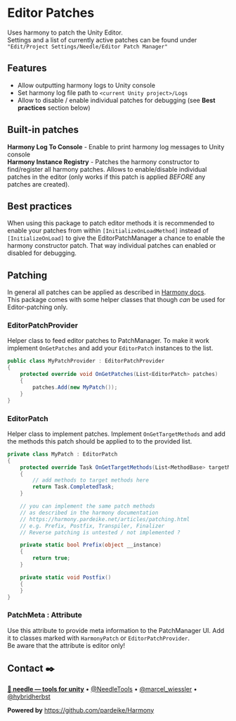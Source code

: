 # Editor Patches
Uses harmony to patch the Unity Editor.    
Settings and a list of currently active patches can be found under ``"Edit/Project Settings/Needle/Editor Patch Manager"``

## Features
- Allow outputting harmony logs to Unity console
- Set harmony log file path to ``<current Unity project>/Logs``
- Allow to disable / enable individual patches for debugging (see **Best practices** section below)

## Built-in patches
**Harmony Log To Console** - Enable to print harmony log messages to Unity console  
**Harmony Instance Registry** - Patches the harmony constructor to find/register all harmony patches. Allows to enable/disable individual patches in the editor (only works if this patch is applied *BEFORE* any patches are created).

## Best practices
When using this package to patch editor methods it is recommended to enable your patches from within ``[InitializeOnLoadMethod]`` instead of ``[InitializeOnLoad]`` to give the EditorPatchManager a chance to enable the harmony constructor patch. That way individual patches can enabled or disabled for debugging. 

## Patching
In general all patches can be applied as described in [Harmony docs](https://harmony.pardeike.net/).  
This package comes with some helper classes that though *can* be used for Editor-patching only. 

### EditorPatchProvider
Helper class to feed editor patches to PatchManager. To make it work implement ``OnGetPatches`` and add your ``EditorPatch`` instances to the list.
```csharp
public class MyPatchProvider : EditorPatchProvider
{
    protected override void OnGetPatches(List<EditorPatch> patches)
    {
        patches.Add(new MyPatch());
    }
}
```
### EditorPatch
Helper class to implement patches. Implement ``OnGetTargetMethods`` and add the methods this patch should be applied to to the provided list.
```csharp
private class MyPatch : EditorPatch
{
    protected override Task OnGetTargetMethods(List<MethodBase> targetMethods)
    {
        // add methods to target methods here
        return Task.CompletedTask;
    }

    // you can implement the same patch methods 
    // as described in the harmony documentation
    // https://harmony.pardeike.net/articles/patching.html
    // e.g. Prefix, Postfix, Transpiler, Finalizer
    // Reverse patching is untested / not implemented ?

    private static bool Prefix(object __instance)
    {
        return true;
    }

    private static void Postfix()
    {
    }
}
```

### PatchMeta : Attribute
Use this attribute to provide meta information to the PatchManager UI. Add it to classes marked with ``HarmonyPatch`` or ``EditorPatchProvider``.  
Be aware that the attribute is editor only!


## Contact ✒️
<b>[🌵 needle — tools for unity](https://needle.tools)</b> • 
[@NeedleTools](https://twitter.com/NeedleTools) • 
[@marcel_wiessler](https://twitter.com/marcel_wiessler) • 
[@hybridherbst](https://twitter.com/hybridherbst)

**Powered by** https://github.com/pardeike/Harmony
